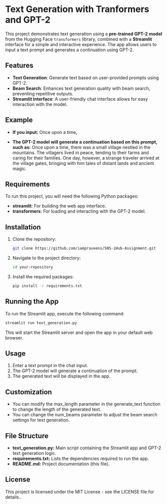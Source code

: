 # Text Generation with Tranformers and GPT-2

This project demonstrates text generation using a **pre-trained GPT-2 model** from the Hugging Face `transformers` library, combined with a **Streamlit** interface for a simple and interactive experience. The app allows users to input a text prompt and generates a continuation using GPT-2.

## Features
- **Text Generation**: Generate text based on user-provided prompts using GPT-2.
- **Beam Search**: Enhances text generation quality with beam search, preventing repetitive outputs.
- **Streamlit Interface**: A user-friendly chat interface allows for easy interaction with the model.

## Example

- **If you input:**
Once upon a time,

- **The GPT-2 model will generate a continuation based on this prompt, such as:**
Once upon a time, there was a small village nestled in the mountains. The villagers lived in peace, tending to their farms and caring for their families. One day, however, a strange traveler arrived at the village gates, bringing with him tales of distant lands and ancient magic.

## Requirements

To run this project, you will need the following Python packages:
- **streamlit**: For building the web app interface.
- **transformers**: For loading and interacting with the GPT-2 model.

## Installation

1. Clone the repository:
    ```bash
    git clone https://github.com/iampraveens/SNS-iHub-Assignment.git
    ```

2. Navigate to the project directory:
    ```bash
    cd your-repository
    ```

3. Install the required packages:
    ```bash
    pip install -r requirements.txt
    ```

## Running the App

To run the Streamlit app, execute the following command:
```bash
streamlit run text_generation.py
```

This will start the Streamlit server and open the app in your default web browser.

## Usage
1. Enter a text prompt in the chat input.
2. The GPT-2 model will generate a continuation of the prompt.
3. The generated text will be displayed in the app.

## Customization
- You can modify the max_length parameter in the generate_text function to change the length of the generated text.
- You can change the num_beams parameter to adjust the beam search settings for text generation.

## File Structure
- **text_generation.py:** Main script containing the Streamlit app and GPT-2 text generation logic.
- **requirements.txt:** Lists the dependencies required to run the app.
- **README.md:** Project documentation (this file).

## License
This project is licensed under the MIT License - see the LICENSE file for details..